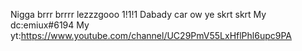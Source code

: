 Nigga brrr brrrr lezzzgooo 1!1!1
Dabady car 
ow ye
skrt skrt
My dc:emiux#6194
My yt:https://www.youtube.com/channel/UC29PmV55LxHflPhl6upc9PA
